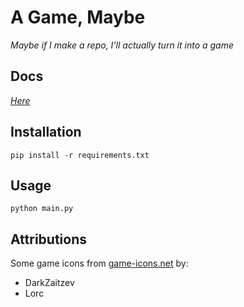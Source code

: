# A Game, Maybe
*Maybe if I make a repo, I'll actually turn it into a game*

## Docs
*[Here](docs/main.md)*

## Installation
`pip install -r requirements.txt`

## Usage
`python main.py`


## Attributions
Some game icons from [game-icons.net](https://game-icons.net) by:
* DarkZaitzev
* Lorc
